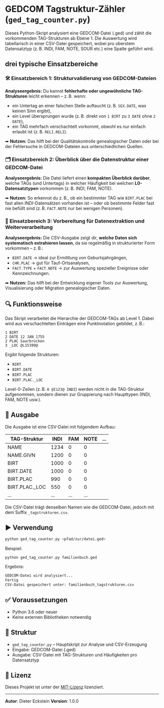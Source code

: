 # GEDCOM Tagstruktur-Zähler (`ged_tag_counter.py`)

Dieses Python-Skript analysiert eine GEDCOM-Datei (.ged) und zählt die vorkommenden TAG-Strukturen ab Ebene 1. Die Auswertung wird tabellarisch in einer CSV-Datei gespeichert, wobei pro oberstem Datensatztyp (z. B. INDI, FAM, NOTE, SOUR etc.) eine Spalte geführt wird.

## **drei typische Einsatzbereiche** 

### 🛠️ **Einsatzbereich 1: Strukturvalidierung von GEDCOM-Dateien**

**Analyseergebnis:**
Du kannst **fehlerhafte oder ungewöhnliche TAG-Strukturen** leicht erkennen – z. B. wenn:

* ein Untertag an einer falschen Stelle auftaucht (z. B. `SEX.DATE`, was keinen Sinn ergibt),
* ein Level übersprungen wurde (z. B. direkt von `1 BIRT` zu `3 DATE` ohne `2 DATE`),
* ein TAG mehrfach verschachtelt vorkommt, obwohl es nur einfach erlaubt ist (z. B. `RELI.RELI`).

➡ **Nutzen:** Das hilft bei der Qualitätskontrolle genealogischer Daten oder bei der Fehlersuche in GEDCOM-Dateien aus unterschiedlichen Quellen.

### 🗂️ **Einsatzbereich 2: Überblick über die Datenstruktur einer GEDCOM-Datei**

**Analyseergebnis:**
Die Datei liefert einen **kompakten Überblick darüber**, welche TAGs (und Untertags) in welcher Häufigkeit bei welchen **L0-Datensatztypen** vorkommen (z. B. INDI, FAM, NOTE).

➡ **Nutzen:** So erkennst du z. B., ob ein bestimmter TAG wie `BIRT.PLAC` bei fast allen INDI-Datensätzen vorhanden ist – oder ob bestimmte Felder fast nie befüllt sind (z. B. `FACT.NOTE` nur bei wenigen Personen).

### 🧬 **Einsatzbereich 3: Vorbereitung für Datenextraktion und Weiterverarbeitung**

**Analyseergebnis:**
Die CSV-Ausgabe zeigt dir, **welche Daten sich systematisch extrahieren lassen**, da sie regelmäßig in strukturierter Form vorkommen – z. B.:

* `BIRT.DATE` → ideal zur Ermittlung von Geburtsjahrgängen,
* `CHR.PLAC` → gut für Tauf-Ortsanalysen,
* `FACT.TYPE` + `FACT.NOTE` → zur Auswertung spezieller Ereignisse oder Kennzeichnungen.

➡ **Nutzen:** Das hilft bei der Entwicklung eigener Tools zur Auswertung, Visualisierung oder Migration genealogischer Daten.

## 🔍 Funktionsweise

Das Skript verarbeitet die Hierarchie der GEDCOM-TAGs ab Level 1. Dabei wird aus verschachtelten Einträgen eine Punktnotation gebildet, z. B.:

```gedcom
1 BIRT
2 DATE 12 JAN 1755
2 PLAC Saarbrücken
3 _LOC @L15399@
````

Ergibt folgende Strukturen:

* `BIRT`
* `BIRT.DATE`
* `BIRT.PLAC`
* `BIRT.PLAC._LOC`

Level-0-Zeilen (z. B. `0 @I123@ INDI`) werden nicht in die TAG-Struktur aufgenommen, sondern dienen zur Gruppierung nach Haupttypen (INDI, FAM, NOTE usw.).

## 📄 Ausgabe

Die Ausgabe ist eine CSV-Datei mit folgendem Aufbau:

| TAG-Struktur    | INDI | FAM | NOTE | ... |
| --------------- | ---- | --- | ---- | --- |
| NAME            | 1234 | 0   | 0    |     |
| NAME.GIVN       | 1200 | 0   | 0    |     |
| BIRT            | 1000 | 0   | 0    |     |
| BIRT.DATE       | 1000 | 0   | 0    |     |
| BIRT.PLAC       | 990  | 0   | 0    |     |
| BIRT.PLAC.\_LOC | 550  | 0   | 0    |     |
| ...             | ...  | ... | ...  |     |

Die CSV-Datei trägt denselben Namen wie die GEDCOM-Datei, jedoch mit dem Suffix `_tagstrukturen.csv`.

## ▶️ Verwendung

```bash
python ged_tag_counter.py <pfad/zur/datei.ged>
```

Beispiel:

```bash
python ged_tag_counter.py familienbuch.ged
```

Ergebnis:

```bash
GEDCOM-Datei wird analysiert...
Fertig
CSV-Datei gespeichert unter: familienbuch_tagstrukturen.csv
```

## ✅ Voraussetzungen

* Python 3.6 oder neuer
* Keine externen Bibliotheken notwendig

## 📁 Struktur

* `ged_tag_counter.py` – Hauptskript zur Analyse und CSV-Erzeugung
* Eingabe: GEDCOM-Datei (.ged)
* Ausgabe: CSV-Datei mit TAG-Strukturen und Häufigkeiten pro Datensatztyp

## 📝 Lizenz

Dieses Projekt ist unter der [MIT-Lizenz](LICENSE) lizenziert.

---

**Autor**: Dieter Eckstein
**Version**: 1.0.0
